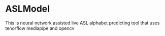 # ASLModel
This is neural network assisted live ASL alphabet predicting tool that uses tenorflow mediapipe and opencv
